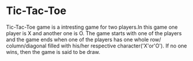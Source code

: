 # Tic-Tac-Toe
Tic-Tac-Toe game is a intresting game for two players.In this game one player is X and another one is O.
The game starts with one of the players and the game ends when one of the players has one whole row/ column/diagonal filled with his/her respective character('X'or'O').
If no one wins, then the game is said to be draw.
